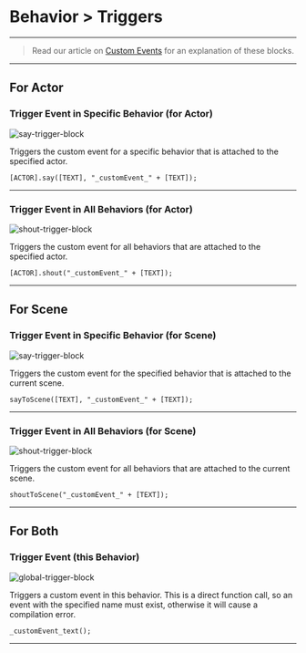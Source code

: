 # Behavior > Triggers

***

> Read our article on [Custom Events](http://www.stencyl.com/help/view/custom-events/) for an explanation of these blocks.

***

## For Actor

### <a name="say"></a> Trigger Event in Specific Behavior (for Actor)

![say-trigger-block](http://static.stencyl.com/pedia2/block-images/7%20-%20Behavior/0%20-%20Triggers/say.png)

Triggers the custom event for a specific behavior that is attached to the specified actor.

```
[ACTOR].say([TEXT], "_customEvent_" + [TEXT]);
```

***

### <a name="shout"></a> Trigger Event in All Behaviors (for Actor)

![shout-trigger-block](http://static.stencyl.com/pedia2/block-images/7%20-%20Behavior/0%20-%20Triggers/shout.png)

Triggers the custom event for all behaviors that are attached to the specified actor.

```
[ACTOR].shout("_customEvent_" + [TEXT]);
```

***

## For Scene

### <a name="scene-say"></a> Trigger Event in Specific Behavior (for Scene)

![say-trigger-block](http://static.stencyl.com/pedia2/block-images/7%20-%20Behavior/0%20-%20Triggers/scene-say.png)

Triggers the custom event for the specified behavior that is attached to the current scene.

```
sayToScene([TEXT], "_customEvent_" + [TEXT]);
```

***

### <a name="scene-shout"></a> Trigger Event in All Behaviors (for Scene)

![shout-trigger-block](http://static.stencyl.com/pedia2/block-images/7%20-%20Behavior/0%20-%20Triggers/scene-shout.png)

Triggers the custom event for all behaviors that are attached to the current scene.

```
shoutToScene("_customEvent_" + [TEXT]);
```

***

## For Both

### <a name="say-this"></a> Trigger Event (this Behavior)

![global-trigger-block](http://static.stencyl.com/pedia2/block-images/7%20-%20Behavior/0%20-%20Triggers/say-this.png)

Triggers a custom event in this behavior. This is a direct function call, so an event with the specified name must exist, otherwise it will cause a compilation error.

```
_customEvent_text();
```

***
